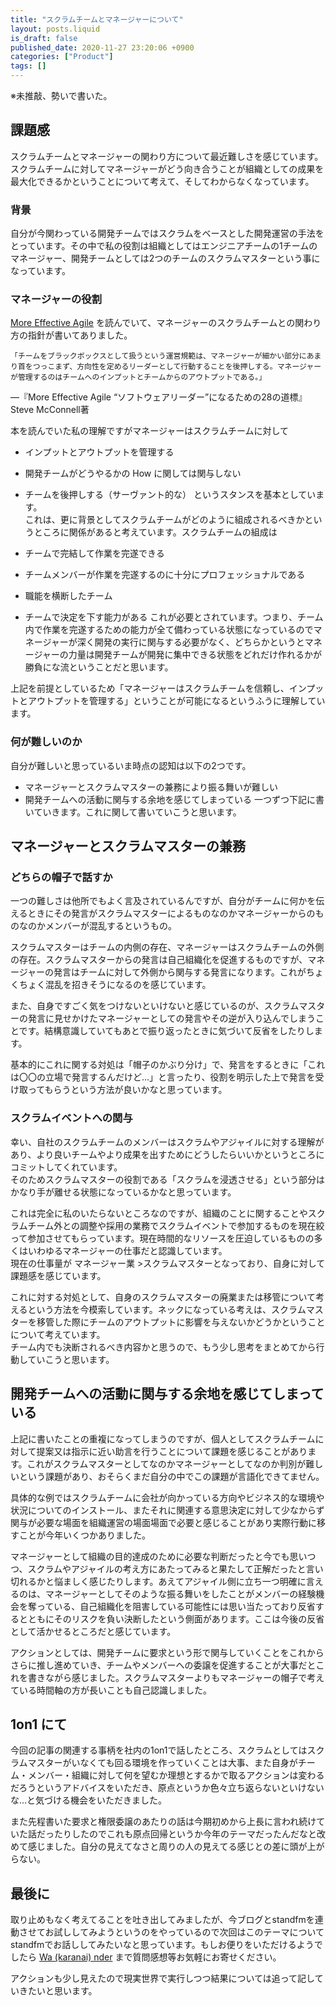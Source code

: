 ```yaml
---
title: "スクラムチームとマネージャーについて"
layout: posts.liquid
is_draft: false
published_date: 2020-11-27 23:20:06 +0900
categories: ["Product"]
tags: []
---
```


※未推敲、勢いで書いた。

## 課題感
スクラムチームとマネージャーの関わり方について最近難しさを感じています。  
スクラムチームに対してマネージャーがどう向き合うことが組織としての成果を最大化できるかということについて考えて、そしてわからなくなっています。

### 背景
自分が今関わっている開発チームではスクラムをベースとした開発運営の手法をとっています。その中で私の役割は組織としてはエンジニアチームの1チームのマネージャー、開発チームとしては2つのチームのスクラムマスターという事になっています。

### マネージャーの役割
[More Effective Agile](https://www.amazon.co.jp/dp/B089KFKB5H/) を読んでいて、マネージャーのスクラムチームとの関わり方の指針が書いてありました。

    「チームをブラックボックスとして扱うという運営規範は、マネージャーが細かい部分にあまり首をつっこまず、方向性を定めるリーダーとして行動することを後押しする。マネージャーが管理するのはチームへのインプットとチームからのアウトプットである。」

—『More Effective Agile “ソフトウェアリーダー”になるための28の道標』Steve McConnell著

本を読んでいた私の理解ですがマネージャーはスクラムチームに対して

- インプットとアウトプットを管理する
- 開発チームがどうやるかの How に関しては関与しない
- チームを後押しする（サーヴァント的な）
というスタンスを基本としています。  
これは、更に背景としてスクラムチームがどのように組成されるべきかというところに関係があると考えています。スクラムチームの組成は

- チームで完結して作業を完遂できる
- チームメンバーが作業を完遂するのに十分にプロフェッショナルである
- 職能を横断したチーム
- チームで決定を下す能力がある
これが必要とされています。つまり、チーム内で作業を完遂するための能力が全て備わっている状態になっているのでマネージャーが深く開発の実行に関与する必要がなく、どちらかというとマネージャーの力量は開発チームが開発に集中できる状態をどれだけ作れるかが勝負にな流ということだと思います。

上記を前提としているため「マネージャーはスクラムチームを信頼し、インプットとアウトプットを管理する」ということが可能になるというふうに理解しています。

### 何が難しいのか
自分が難しいと思っているいま時点の認知は以下の2つです。

- マネージャーとスクラムマスターの兼務により振る舞いが難しい
- 開発チームへの活動に関与する余地を感じてしまっている
一つずつ下記に書いていきます。これに関して書いていこうと思います。

## マネージャーとスクラムマスターの兼務
### どちらの帽子で話すか
一つの難しさは他所でもよく言及されているんですが、自分がチームに何かを伝えるときにその発言がスクラムマスターによるものなのかマネージャーからのものなのかメンバーが混乱するというもの。

スクラムマスターはチームの内側の存在、マネージャーはスクラムチームの外側の存在。スクラムマスターからの発言は自己組織化を促進するものですが、マネージャーの発言はチームに対して外側から関与する発言になります。これがちょくちょく混乱を招きそうになるのを感じています。

また、自身ですごく気をつけないといけないと感じているのが、スクラムマスターの発言に見せかけたマネージャーとしての発言やその逆が入り込んでしまうことです。結構意識していてもあとで振り返ったときに気づいて反省をしたりします。

基本的にこれに関する対処は「帽子のかぶり分け」で、発言をするときに「これは〇〇の立場で発言するんだけど...」と言ったり、役割を明示した上で発言を受け取ってもらうという方法が良いかなと思っています。

### スクラムイベントへの関与
幸い、自社のスクラムチームのメンバーはスクラムやアジャイルに対する理解があり、より良いチームやより成果を出すためにどうしたらいいかというところにコミットしてくれています。  
そのためスクラムマスターの役割である「スクラムを浸透させる」という部分はかなり手が離せる状態になっているかなと思っています。

これは完全に私のいたらないところなのですが、組織のことに関することやスクラムチーム外との調整や採用の業務でスクラムイベントで参加するものを現在絞って参加させてもらっています。現在時間的なリソースを圧迫しているものの多くはいわゆるマネージャーの仕事だと認識しています。  
現在の仕事量が マネージャー業 \>スクラムマスターとなっており、自身に対して課題感を感じています。

これに対する対処として、自身のスクラムマスターの廃業または移管について考えるという方法を今模索しています。ネックになっている考えは、スクラムマスターを移管した際にチームのアウトプットに影響を与えないかどうかということについて考えています。  
チーム内でも決断されるべき内容かと思うので、もう少し思考をまとめてから行動していこうと思います。

## 開発チームへの活動に関与する余地を感じてしまっている
上記に書いたことの重複になってしまうのですが、個人としてスクラムチームに対して提案又は指示に近い助言を行うことについて課題を感じることがあります。これがスクラムマスターとしてなのかマネージャーとしてなのか判別が難しいという課題があり、おそらくまだ自分の中でこの課題が言語化できてません。

具体的な例ではスクラムチームに会社が向かっている方向やビジネス的な環境や状況についてのインストール、またそれに関連する意思決定に対して少なからず関与が必要な場面を組織運営の場面場面で必要と感じることがあり実際行動に移すことが今年いくつかありました。

マネージャーとして組織の目的達成のために必要な判断だったと今でも思いつつ、スクラムやアジャイルの考え方にあたってみると果たして正解だったと言い切れるかと悩ましく感じたりします。あえてアジャイル側に立ち一つ明確に言えるのは、マネージャーとしてそのような振る舞いをしたことがメンバーの経験機会を奪っている、自己組織化を阻害している可能性には思い当たっており反省するとともにそのリスクを負い決断したという側面があります。ここは今後の反省として活かせるところだと感じています。

アクションとしては、開発チームに要求という形で関与していくことをこれからさらに推し進めていき、チームやメンバーへの委譲を促進することが大事だとこれを書きながら感じました。スクラムマスターよりもマネージャーの帽子で考えている時間軸の方が長いことも自己認識しました。

## 1on1 **にて**
今回の記事の関連する事柄を社内の1on1で話したところ、スクラムとしてはスクラムマスターがいなくても回る環境を作っていくことは大事、また自身がチーム・メンバー・組織に対して何を望むか理想とするかで取るアクションは変わるだろうというアドバイスをいただき、原点というか色々立ち返らないといけないな…と気づける機会をいただきました。

また先程書いた要求と権限委譲のあたりの話は今期初めから上長に言われ続けていた話だったりしたのでこれも原点回帰というか今年のテーマだったんだなと改めて感じました。自分の見えてなさと周りの人の見えてる感じとの差に頭が上がらない。

## **最後に**
取り止めもなく考えてることを吐き出してみましたが、今ブログとstandfmを連動させてお試ししてみようというのをやっているので次回はこのテーマについてstandfmでお話ししてみたいなと思っています。もしお便りをいただけるようでしたら [Wa (karanai) nder](https://stand.fm/channels/5e565cde122b2506b1b78298/letter) まで質問感想等お気軽にお寄せください。

アクションも少し見えたので現実世界で実行しつつ結果については追って記していきたいと思います。



